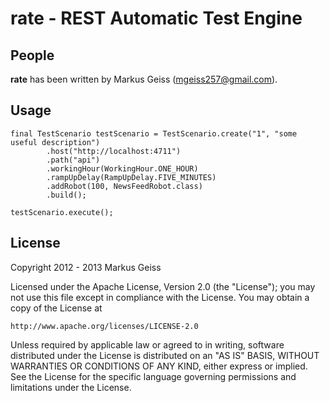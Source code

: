 rate - REST Automatic Test Engine
=================================

People
------
**rate** has been written by Markus Geiss (mgeiss257@gmail.com).

Usage
-----
    final TestScenario testScenario = TestScenario.create("1", "some useful description")
            .host("http://localhost:4711")
            .path("api")
            .workingHour(WorkingHour.ONE_HOUR)
            .rampUpDelay(RampUpDelay.FIVE_MINUTES)
            .addRobot(100, NewsFeedRobot.class)
            .build();

    testScenario.execute();


License
-------
Copyright 2012 - 2013 Markus Geiss

Licensed under the Apache License, Version 2.0 (the "License");
you may not use this file except in compliance with the License.
You may obtain a copy of the License at

    http://www.apache.org/licenses/LICENSE-2.0

Unless required by applicable law or agreed to in writing, software
distributed under the License is distributed on an "AS IS" BASIS,
WITHOUT WARRANTIES OR CONDITIONS OF ANY KIND, either express or implied.
See the License for the specific language governing permissions and
limitations under the License.

